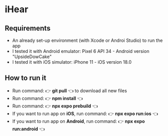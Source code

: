 # iHear

## Requirements

- An already set-up environment (with Xcode or Androi Studio) to run the app
- I tested it with Android emulator: Pixel 6 API 34 - Android version "UpsideDowCake"
- I tested it with iOS simulator: iPhone 11 - iOS version 18.0

## How to run it

- Run command: 👉 **git pull** 👈 to download all new files
- Run command: 👉 **npm install** 👈
- Run command: 👉 **npx expo prebuild** 👈
- If you want to run app on **iOS**, run command: 👉 **npx expo run:ios** 👈
- If you want to run app on **Android**, run command: 👉 **npx expo run:android** 👈

